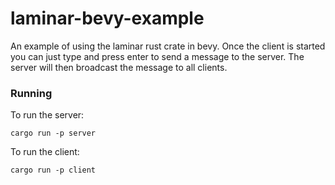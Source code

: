 # laminar-bevy-example
An example of using the laminar rust crate in bevy.
Once the client is started you can just type and press enter to send a message to the server.
The server will then broadcast the message to all clients.

### Running
To run the server:
```
cargo run -p server
```

To run the client:
```
cargo run -p client
```
